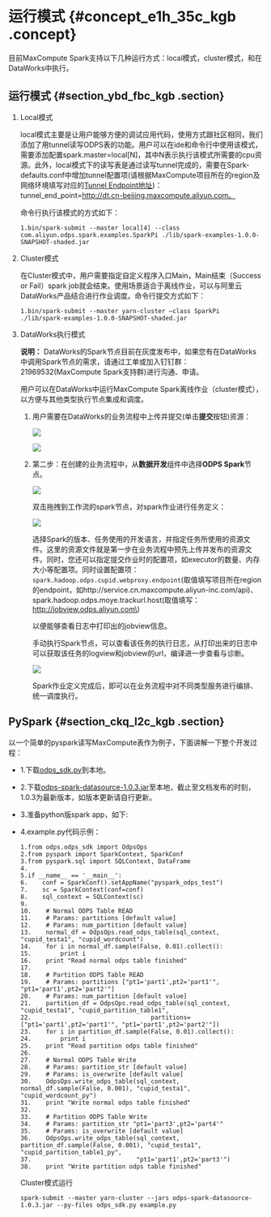 # 运行模式 {#concept_e1h_35c_kgb .concept}

目前MaxCompute Spark支持以下几种运行方式：local模式，cluster模式，和在DataWorks中执行。

## 运行模式 {#section_ybd_fbc_kgb .section}

1.  Local模式

    local模式主要是让用户能够方便的调试应用代码，使用方式跟社区相同，我们添加了用tunnel读写ODPS表的功能。用户可以在ide和命令行中使用该模式，需要添加配置spark.master=local\[N\]，其中N表示执行该模式所需要的cpu资源。此外，local模式下的读写表是通过读写tunnel完成的，需要在Spark-defaults.conf中增加tunnel配置项\(请根据MaxCompute项目所在的region及网络环境填写对应的[Tunnel Endpoint地址](https://help.aliyun.com/document_detail/34951.html)\)：tunnel\_end\_point=http://dt.cn-beijing.maxcompute.aliyun.com。

    命令行执行该模式的方式如下：

    ```language-php
    1.bin/spark-submit --master local[4] --class com.aliyun.odps.spark.examples.SparkPi ./lib/spark-examples-1.0.0-SNAPSHOT-shaded.jar
    ```

2.  Cluster模式

    在Cluster模式中，用户需要指定自定义程序入口Main，Main结束（Success or Fail）spark job就会结束。使用场景适合于离线作业，可以与阿里云DataWorks产品结合进行作业调度。命令行提交方式如下：

    ```language-java
    1.bin/spark-submit --master yarn-cluster –class SparkPi ./lib/spark-examples-1.0.0-SNAPSHOT-shaded.jar
    ```

3.  DataWorks执行模式

    **说明：** DataWorks的Spark节点目前在灰度发布中，如果您有在DataWorks中调用Spark节点的需求，请通过工单或加入钉钉群：21969532\(MaxCompute Spark支持群\)进行沟通、申请。

    用户可以在DataWorks中运行MaxCompute Spark离线作业（cluster模式），以方便与其他类型执行节点集成和调度。

    1.  用户需要在DataWorks的业务流程中上传并提交\(单击**提交**按钮\)资源：

        ![](http://static-aliyun-doc.oss-cn-hangzhou.aliyuncs.com/assets/img/92656/154712690336706_zh-CN.png)

        ![](http://static-aliyun-doc.oss-cn-hangzhou.aliyuncs.com/assets/img/92656/154712690336708_zh-CN.png)

    2.  第二步：在创建的业务流程中，从**数据开发**组件中选择**ODPS Spark**节点。

        ![](http://static-aliyun-doc.oss-cn-hangzhou.aliyuncs.com/assets/img/92656/154712690336713_zh-CN.png)

        双击拖拽到工作流的spark节点，对spark作业进行任务定义：

        ![](http://static-aliyun-doc.oss-cn-hangzhou.aliyuncs.com/assets/img/92656/154712690336717_zh-CN.png)

        选择Spark的版本、任务使用的开发语言，并指定任务所使用的资源文件。这里的资源文件就是第一步在业务流程中预先上传并发布的资源文件。同时，您还可以指定提交作业时的配置项，如executor的数量、内存大小等配置项。同时设置配置项：`spark.hadoop.odps.cupid.webproxy.endpoint`\(取值填写项目所在region的endpoint，如http://service.cn.maxcompute.aliyun-inc.com/api\)、spark.hadoop.odps.moye.trackurl.host\(取值填写：http://jobview.odps.aliyun.com\)

        以便能够查看日志中打印出的jobview信息。

        手动执行Spark节点，可以查看该任务的执行日志，从打印出来的日志中可以获取该任务的logview和jobview的url，编译进一步查看与诊断。

        ![](http://static-aliyun-doc.oss-cn-hangzhou.aliyuncs.com/assets/img/92656/154712690336724_zh-CN.png)

        Spark作业定义完成后，即可以在业务流程中对不同类型服务进行编排、统一调度执行。


## PySpark {#section_ckq_l2c_kgb .section}

以一个简单的pyspark读写MaxCompute表作为例子，下面讲解一下整个开发过程：

-   1.下载[odps\_sdk.py](https://github.com/aliyun/aliyun-cupid-sdk/blob/3.3.2-public/spark/spark-2.x/datasource/src/main/python/odps_sdk.py)到本地。
-   2.下载[odps-spark-datasource-1.0.3.jar](http://repo.aliyun.com/download/odps-spark-datasource-1.0.3.jar)至本地，截止至文档发布的时刻，1.0.3为最新版本，如版本更新请自行更新。
-   3.准备python版spark app，如下:
-   4.example.py代码示例：

    ```language-python
    1.from odps.odps_sdk import OdpsOps
    2.from pyspark import SparkContext, SparkConf
    3.from pyspark.sql import SQLContext, DataFrame
    4.
    5.if __name__ == '__main__':
    6.    conf = SparkConf().setAppName("pyspark_odps_test")
    7.    sc = SparkContext(conf=conf)
    8.    sql_context = SQLContext(sc)
    9.
    10.    # Normal ODPS Table READ
    11.    # Params: partitions [default value]
    12.    # Params: num_partition [default value]
    13.    normal_df = OdpsOps.read_odps_table(sql_context, "cupid_testa1", "cupid_wordcount")
    14.    for i in normal_df.sample(False, 0.01).collect():
    15.        print i
    16.    print "Read normal odps table finished"
    17.
    18.    # Partition ODPS Table READ
    19.    # Params: partitions ["pt1='part1',pt2='part1'", "pt1='part1',pt2='part2'"]
    20.    # Params: num_partition [default value]
    21.    partition_df = OdpsOps.read_odps_table(sql_context, "cupid_testa1", "cupid_partition_table1",
    22.                                 partitions=["pt1='part1',pt2='part1'", "pt1='part1',pt2='part2'"])
    23.    for i in partition_df.sample(False, 0.01).collect():
    24.        print i
    25.    print "Read partition odps table finished"
    26.
    27.    # Normal ODPS Table Write
    28.    # Params: partition_str [default value]
    29.    # Params: is_overwrite [default value]
    30.    OdpsOps.write_odps_table(sql_context, normal_df.sample(False, 0.001), "cupid_testa1", "cupid_wordcount_py")
    31.    print "Write normal odps table finished"
    32.
    33.    # Partition ODPS Table Write
    34.    # Params: partition_str "pt1='part3',pt2='part4'"
    35.    # Params: is_overwrite [default value]
    36.    OdpsOps.write_odps_table(sql_context, partition_df.sample(False, 0.001), "cupid_testa1", "cupid_partition_table1_py",
    37.                             "pt1='part1',pt2='part3'")
    38.    print "Write partition odps table finished"
    ```

    Cluster模式运行

    ```language-python
    spark-submit --master yarn-cluster --jars odps-spark-datasource-1.0.3.jar --py-files odps_sdk.py example.py
    ```


